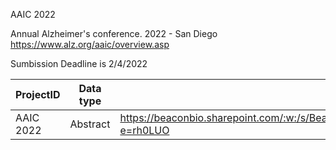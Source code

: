 AAIC 2022

Annual Alzheimer's conference.
2022 - San Diego
https://www.alz.org/aaic/overview.asp

Sumbission Deadline is 2/4/2022


|ProjectID   |Data type   |Storage location     |
|-----------|------------|---------------------|
|AAIC 2022|Abstract|https://beaconbio.sharepoint.com/:w:/s/BeaconJunkDrawer/EYX1D1QiQJ1JiZGRHagXQqEB91VLNR0vAV3OPtAvS_ha7w?e=rh0LUO|

